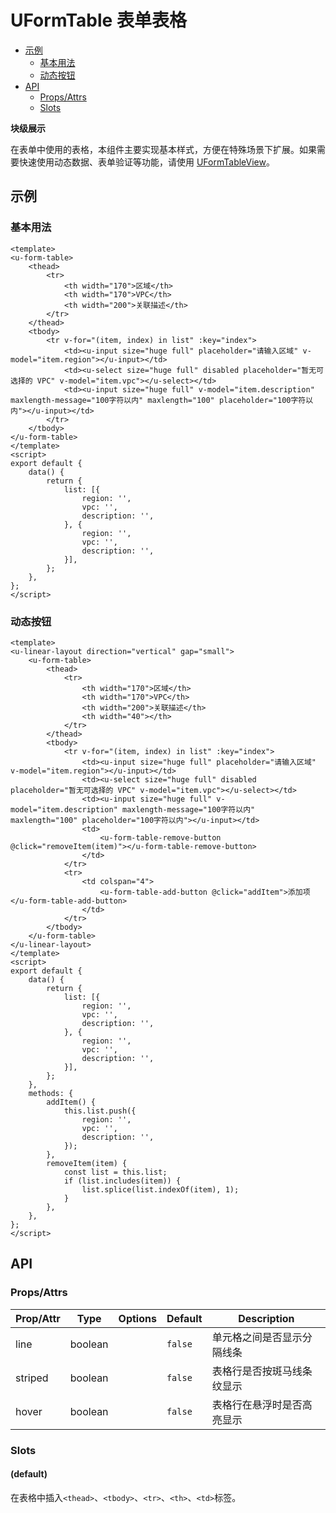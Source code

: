 <!-- 该 README.md 根据 api.yaml 和 docs/*.md 自动生成，为了方便在 GitHub 和 NPM 上查阅。如需修改，请查看源文件 -->

# UFormTable 表单表格

- [示例](#示例)
    - [基本用法](#基本用法)
    - [动态按钮](#动态按钮)
- [API]()
    - [Props/Attrs](#propsattrs)
    - [Slots](#slots)

**块级展示**

在表单中使用的表格，本组件主要实现基本样式，方便在特殊场景下扩展。如果需要快速使用动态数据、表单验证等功能，请使用 [UFormTableView](#components/u-form-table-view)。

## 示例
### 基本用法

``` vue
<template>
<u-form-table>
    <thead>
        <tr>
            <th width="170">区域</th>
            <th width="170">VPC</th>
            <th width="200">关联描述</th>
        </tr>
    </thead>
    <tbody>
        <tr v-for="(item, index) in list" :key="index">
            <td><u-input size="huge full" placeholder="请输入区域" v-model="item.region"></u-input></td>
            <td><u-select size="huge full" disabled placeholder="暂无可选择的 VPC" v-model="item.vpc"></u-select></td>
            <td><u-input size="huge full" v-model="item.description" maxlength-message="100字符以内" maxlength="100" placeholder="100字符以内"></u-input></td>
        </tr>
    </tbody>
</u-form-table>
</template>
<script>
export default {
    data() {
        return {
            list: [{
                region: '',
                vpc: '',
                description: '',
            }, {
                region: '',
                vpc: '',
                description: '',
            }],
        };
    },
};
</script>
```

### 动态按钮

``` vue
<template>
<u-linear-layout direction="vertical" gap="small">
    <u-form-table>
        <thead>
            <tr>
                <th width="170">区域</th>
                <th width="170">VPC</th>
                <th width="200">关联描述</th>
                <th width="40"></th>
            </tr>
        </thead>
        <tbody>
            <tr v-for="(item, index) in list" :key="index">
                <td><u-input size="huge full" placeholder="请输入区域" v-model="item.region"></u-input></td>
                <td><u-select size="huge full" disabled placeholder="暂无可选择的 VPC" v-model="item.vpc"></u-select></td>
                <td><u-input size="huge full" v-model="item.description" maxlength-message="100字符以内" maxlength="100" placeholder="100字符以内"></u-input></td>
                <td>
                    <u-form-table-remove-button @click="removeItem(item)"></u-form-table-remove-button>
                </td>
            </tr>
            <tr>
                <td colspan="4">
                    <u-form-table-add-button @click="addItem">添加项</u-form-table-add-button>
                </td>
            </tr>
        </tbody>
    </u-form-table>
</u-linear-layout>
</template>
<script>
export default {
    data() {
        return {
            list: [{
                region: '',
                vpc: '',
                description: '',
            }, {
                region: '',
                vpc: '',
                description: '',
            }],
        };
    },
    methods: {
        addItem() {
            this.list.push({
                region: '',
                vpc: '',
                description: '',
            });
        },
        removeItem(item) {
            const list = this.list;
            if (list.includes(item)) {
                list.splice(list.indexOf(item), 1);
            }
        },
    },
};
</script>
```

## API
### Props/Attrs

| Prop/Attr | Type | Options | Default | Description |
| --------- | ---- | ------- | ------- | ----------- |
| line | boolean |  | `false` | 单元格之间是否显示分隔线条 |
| striped | boolean |  | `false` | 表格行是否按斑马线条纹显示 |
| hover | boolean |  | `false` | 表格行在悬浮时是否高亮显示 |

### Slots

#### (default)

在表格中插入`<thead>`、`<tbody>`、`<tr>`、`<th>`、`<td>`标签。

